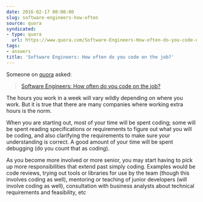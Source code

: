 ```yaml
---
date: 2016-02-17 00:00:00
slug: software-engineers-how-often
source: quora
syndicated:
- type: quora
  url: https://www.quora.com/Software-Engineers-How-often-do-you-code-on-the-job/answer/Roy-Tang
tags:
- answers
title: 'Software Engineers: How often do you code on the job?'
---
```


Someone on [quora](https://quora.com) asked:

> [Software Engineers: How often do you code on the job?](https://www.quora.com/Software-Engineers-How-often-do-you-code-on-the-job/answer/Roy-Tang)


The hours you work in a week will vary wildly depending on where you work. But it is true that there are many companies where working extra hours is the norm.

When you are starting out, most of your time will be spent coding; some will be spent reading specifications or requirements to figure out what you will be coding, and also clarifying the requirements to make sure your understanding is correct. A good amount of your time will be spent debugging (do you count that as coding). 

As you become more involved or more senior, you may start having to pick up more responsibilities that extend past simply coding. Examples would be code reviews, trying out tools or libraries for use by the team (though this involves coding as well), mentoring or teaching of junior developers (will involve coding as well), consultation with business analysts about technical requirements and feasibility, etc